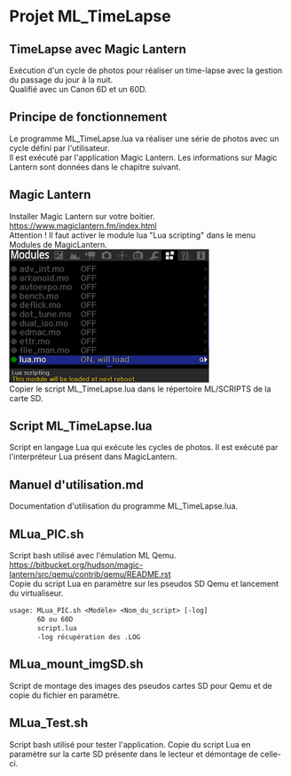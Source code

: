 # Projet ML_TimeLapse
## TimeLapse avec Magic Lantern  

Exécution d'un cycle de photos pour réaliser un time-lapse avec la gestion du passage du jour à la nuit.  
Qualifié avec un Canon 6D et un 60D.  

## Principe de fonctionnement
Le programme ML_TimeLapse.lua va réaliser une série de photos avec un cycle  défini par l'utilisateur.  
Il est exécuté par l'application Magic Lantern. Les informations sur Magic Lantern sont données dans le chapitre suivant.

## Magic Lantern
Installer Magic Lantern sur votre boitier.  
https://www.magiclantern.fm/index.html  
Attention ! Il faut activer le module lua "Lua scripting" dans le menu Modules de MagicLantern.  
![Menu Modules](./images/Modules.png)  
Copier le script ML_TimeLapse.lua dans le répertoire ML/SCRIPTS de la carte SD.

## Script ML_TimeLapse.lua
Script en langage Lua qui exécute les cycles de photos.
Il est exécuté par l'interpréteur Lua présent dans MagicLantern.

## Manuel d\'utilisation.md
Documentation d'utilisation du programme ML_TimeLapse.lua.

## MLua_PIC.sh
Script bash utilisé avec l'émulation ML Qemu.  
https://bitbucket.org/hudson/magic-lantern/src/qemu/contrib/qemu/README.rst  
Copie du script Lua en paramètre sur les pseudos SD Qemu et lancement du virtualiseur.
```
usage: MLua_PIC.sh <Modèle> <Nom_du_script> [-log]
       6D ou 60D
       script.lua
       -log récupération des .LOG
````

## MLua_mount_imgSD.sh
Script de montage des images des pseudos cartes SD pour Qemu et de copie du fichier en paramètre.

## MLua_Test.sh
Script bash utilisé pour tester l'application.
Copie du script Lua en paramètre sur la carte SD présente dans le lecteur et démontage de celle-ci.
